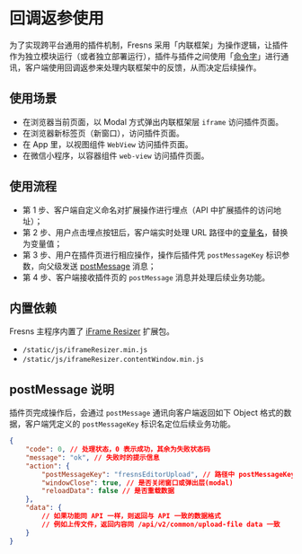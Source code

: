 # 回调返参使用

为了实现跨平台通用的插件机制，Fresns 采用「内联框架」为操作逻辑，让插件作为独立模块运行（或者独立部署运行），插件与插件之间使用「[命令字](../../supports/cmd-word/basic.md)」进行通讯，客户端使用回调返参来处理内联框架中的反馈，从而决定后续操作。

## 使用场景

- 在浏览器当前页面，以 Modal 方式弹出内联框架层 `iframe` 访问插件页面。
- 在浏览器新标签页（新窗口），访问插件页面。
- 在 App 里，以视图组件 `WebView` 访问插件页面。
- 在微信小程序，以容器组件 `web-view` 访问插件页面。

## 使用流程

- 第 1 步、客户端自定义命名对扩展操作进行埋点（API 中扩展插件的访问地址）；
- 第 2 步、用户点击埋点按钮后，客户端实时处理 URL 路径中的[变量名](variables.md)，替换为变量值；
- 第 3 步、用户在插件页进行相应操作，操作后插件凭 `postMessageKey` 标识参数，向父级发送 [postMessage](https://developer.mozilla.org/zh-CN/docs/Web/API/Window/postMessage) 消息；
- 第 4 步、客户端接收插件页的 `postMessage` 消息并处理后续业务功能。

## 内置依赖

Fresns 主程序内置了 [iFrame Resizer](https://github.com/davidjbradshaw/iframe-resizer) 扩展包。

- `/static/js/iframeResizer.min.js`
- `/static/js/iframeResizer.contentWindow.min.js`

## postMessage 说明

插件页完成操作后，会通过 `postMessage` 通讯向客户端返回如下 Object 格式的数据，客户端凭定义的 `postMessageKey` 标识名定位后续业务功能。

```json
{
    "code": 0, // 处理状态，0 表示成功，其余为失败状态码
    "message": "ok", // 失败时的提示信息
    "action": {
        "postMessageKey": "fresnsEditorUpload", // 路径中 postMessageKey 变量值
        "windowClose": true, // 是否关闭窗口或弹出层(modal)
        "reloadData": false // 是否重载数据
    },
    "data": {
        // 如果功能同 API 一样，则返回与 API 一致的数据格式
        // 例如上传文件，返回内容同 /api/v2/common/upload-file data 一致
    }
}
```
